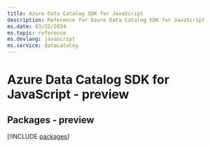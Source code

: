 ```yaml
---
title: Azure Data Catalog SDK for JavaScript
description: Reference for Azure Data Catalog SDK for JavaScript
ms.date: 03/22/2024
ms.topic: reference
ms.devlang: javascript
ms.service: datacatalog
---
```

# Azure Data Catalog SDK for JavaScript - preview
## Packages - preview
[!INCLUDE [packages](data-catalog-index.md)]